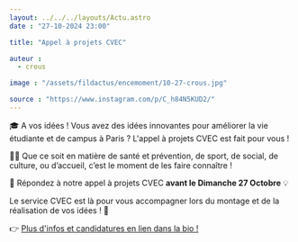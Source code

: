 ```yaml
---
layout: ../../../layouts/Actu.astro
date : "27-10-2024 23:00"

title: "Appel à projets CVEC"

auteur :
  - crous

image : "/assets/fildactus/encemoment/10-27-crous.jpg"

source : "https://www.instagram.com/p/C_h84N5KUD2/"
---
```


🎓 A vos idées ! Vous avez des idées innovantes pour améliorer la vie étudiante et de campus à Paris ? L'appel à projets CVEC est fait pour vous !

🎨🏈 Que ce soit en matière de santé et prévention, de sport, de social, de culture, ou d’accueil, c’est le moment de les faire connaître !

📢 Répondez à notre appel à projets CVEC __avant le Dimanche 27 Octobre__ 💡

Le service CVEC est là pour vous accompagner lors du montage et de la réalisation de vos idées ! 🙌

👉 [Plus d'infos et candidatures en lien dans la bio !](https://www.crous-paris.fr/2024/09/05/cvec-a-vos-projets-envoyez-vos-idees-pour-la-vie-de-campus/)